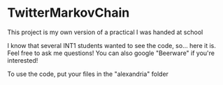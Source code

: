# TwitterMarkovChain
This project is my own version of a practical I was handed at school

I know that several INT1 students wanted to see the code, so... here it is. Feel free to ask me questions! You can also google "Beerware" if you're interested!

To use the code, put your files in the "alexandria" folder
